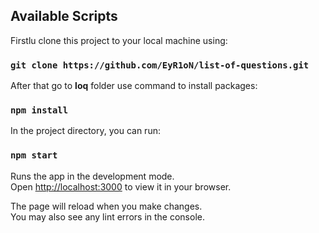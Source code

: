 ## Available Scripts

Firstlu clone this project to your local machine using:

### `git clone https://github.com/EyR1oN/list-of-questions.git`

After that go to __loq__ folder use command to install packages:

### `npm install`

In the project directory, you can run:

### `npm start`

Runs the app in the development mode.\
Open [http://localhost:3000](http://localhost:3000) to view it in your browser.

The page will reload when you make changes.\
You may also see any lint errors in the console.
